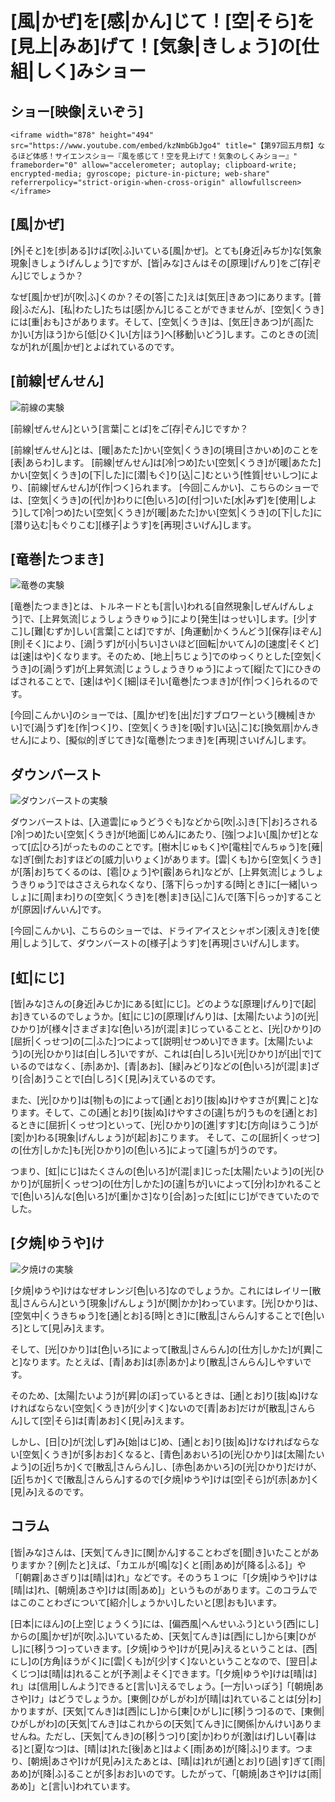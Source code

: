 # [風|かぜ]を[感|かん]じて！[空|そら]を[見上|みあ]げて！[気象|きしょう]の[仕組|しく]みショー

## ショー[映像|えいぞう]

```
<iframe width="878" height="494" src="https://www.youtube.com/embed/kzNmbGbJgo4" title="【第97回五月祭】なるほど体感！サイエンスショー『風を感じて！空を見上げて！気象のしくみショー』" frameborder="0" allow="accelerometer; autoplay; clipboard-write; encrypted-media; gyroscope; picture-in-picture; web-share" referrerpolicy="strict-origin-when-cross-origin" allowfullscreen></iframe>
```

## [風|かぜ]

[外|そと]を[歩|ある]けば[吹|ふ]いている[風|かぜ]。とても[身近|みぢか]な[気象現象|きしょうげんしょう]ですが、[皆|みな]さんはその[原理|げんり]をご[存|ぞん]じでしょうか？

なぜ[風|かぜ]が[吹|ふ]くのか？その[答|こた]えは[気圧|きあつ]にあります。[普段|ふだん]、[私|わたし]たちは[感|かん]じることができませんが、[空気|くうき]には[重|おも]さがあります。そして、[空気|くうき]は、[気圧|きあつ]が[高|たか]い[方|ほう]から[低|ひく]い[方|ほう]へ[移動|いどう]します。このときの[流|なが]れが[風|かぜ]とよばれているのです。

## [前線|ぜんせん]

![前線の実験](/img/weather/weather_zensen.jpg)

[前線|ぜんせん]という[言葉|ことば]をご[存|ぞん]じですか？

[前線|ぜんせん]とは、[暖|あたた]かい[空気|くうき]の[境目|さかいめ]のことを[表|あらわ]します。
[前線|ぜんせん]は[冷|つめ]たい[空気|くうき]が[暖|あたた]かい[空気|くうき]の[下|した]に[潜|もぐ]り[込|こ]むという[性質|せいしつ]により、[前線|ぜんせん]が[作|つく]られます。
[今回|こんかい]、こちらのショーでは、[空気|くうき]の[代|か]わりに[色|いろ]の[付|つ]いた[水|みず]を[使用|しよう]して[冷|つめ]たい[空気|くうき]が[暖|あたた]かい[空気|くうき]の[下|した]に[潜り込む|もぐりこむ][様子|ようす]を[再現|さいげん]します。

## [竜巻|たつまき]

![竜巻の実験](/img/weather/weather_tatumaki.jpg)

[竜巻|たつまき]とは、トルネードとも[言|い]われる[自然現象|しぜんげんしょう]で、[上昇気流|じょうしょうきりゅう]により[発生|はっせい]します。[少|すこ]し[難|むずか]しい[言葉|ことば]ですが、[角運動|かくうんどう][保存|ほぞん][則|そく]により、[渦|うず]が[小|ちい]さいほど[回転|かいてん]の[速度|そくど]は[速|はや]くなります。そのため、[地上|ちじょう]でのゆっくりとした[空気|くうき]の[渦|うず]が[上昇気流|じょうしょうきりゅう]によって[縦|たて]にひきのばされることで、[速|はや]く[細|ほそ]い[竜巻|たつまき]が[作|つく]られるのです。

[今回|こんかい]のショーでは、[風|かぜ]を[出|だ]すブロワーという[機械|きかい]で[渦|うず]を[作|つく]り、[空気|くうき]を[吸|す]い[込|こ]む[換気扇|かんきせん]により、[擬似的|ぎじてき]な[竜巻|たつまき]を[再現|さいげん]します。

## ダウンバースト

![ダウンバーストの実験](/img/weather/weather_daunba-suto.jpg)

ダウンバーストは、[入道雲|にゅうどうぐも]などから[吹|ふ]き[下|お]ろされる[冷|つめ]たい[空気|くうき]が[地面|じめん]にあたり、[強|つよ]い[風|かぜ]となって[広|ひろ]がったもののことです。[樹木|じゅもく]や[電柱|でんちゅう]を[薙|な]ぎ[倒|たお]すほどの[威力|いりょく]があります。[雲|くも]から[空気|くうき]が[落|お]ちてくるのは、[雹|ひょう]や[霰|あられ]などが、[上昇気流|じょうしょうきりゅう]ではささえられなくなり、[落下|らっか]する[時|とき]に[一緒|いっしょ]に[周|まわ]りの[空気|くうき]を[巻|ま]き[込|こ]んで[落下|らっか]することが[原因|げんいん]です。

[今回|こんかい]、こちらのショーでは、ドライアイスとシャボン[液|えき]を[使用|しよう]して、ダウンバーストの[様子|ようす]を[再現|さいげん]します。

## [虹|にじ]

[皆|みな]さんの[身近|みじか]にある[虹|にじ]。どのような[原理|げんり]で[起|お]きているのでしょうか。[虹|にじ]の[原理|げんり]は、[太陽|たいよう]の[光|ひかり]が[様々|さまざま]な[色|いろ]が[混|ま]じっていることと、[光|ひかり]の[屈折|くっせつ]の[二|ふた]つによって[説明|せつめい]できます。[太陽|たいよう]の[光|ひかり]は[白|しろ]いですが、これは[白|しろ]い[光|ひかり]が[出|で]ているのではなく、[赤|あか]、[青|あお]、[緑|みどり]などの[色|いろ]が[混|ま]ざり[合|あ]うことで[白|しろ]く[見|み]えているのです。

また、[光|ひかり]は[物|もの]によって[通|とお]り[抜|ぬ]けやすさが[異|こと]なります。そして、この[通|とお]り[抜|ぬ]けやすさの[違|ちが]うものを[通|とお]るときに[屈折|くっせつ]といって、[光|ひかり]の[進|すす]む[方向|ほうこう]が[変|か]わる[現象|げんしょう]が[起|お]こります。
そして、この[屈折|くっせつ]の[仕方|しかた]も[光|ひかり]の[色|いろ]によって[違|ちが]うのです。

つまり、[虹|にじ]はたくさんの[色|いろ]が[混|ま]じった[太陽|たいよう]の[光|ひかり]が[屈折|くっせつ]の[仕方|しかた]の[違|ちが]いによって[分|わ]かれることで[色|いろ]んな[色|いろ]が[重|かさ]なり[合|あ]った[虹|にじ]ができていたのでした。

## [夕焼|ゆうや]け

![夕焼けの実験](/img/weather/weather_yuuyake.jpg)

[夕焼|ゆうや]けはなぜオレンジ[色|いろ]なのでしょうか。これにはレイリー[散乱|さんらん]という[現象|げんしょう]が[関|かか]わっています。[光|ひかり]は、[空気中|くうきちゅう]を[通|とお]る[時|とき]に[散乱|さんらん]することで[色|いろ]として[見|み]えます。

そして、[光|ひかり]は[色|いろ]によって[散乱|さんらん]の[仕方|しかた]が[異|こと]なります。たとえば、[青|あお]は[赤|あか]より[散乱|さんらん]しやすいです。

そのため、[太陽|たいよう]が[昇|のぼ]っているときは、[通|とお]り[抜|ぬ]けなければならない[空気|くうき]が[少|すく]ないので[青|あお]だけが[散乱|さんらん]して[空|そら]は[青|あお]く[見|み]えます。

しかし、[日|ひ]が[沈|しず]み[始|はじ]め、[通|とお]り[抜|ぬ]けなければならない[空気|くうき]が[多|おお]くなると、[青色|あおいろ]の[光|ひかり]は[太陽|たいよう]の[近|ちか]くで[散乱|さんらん]し、[赤色|あかいろ]の[光|ひかり]だけが、[近|ちか]くで[散乱|さんらん]するので[夕焼|ゆうや]けは[空|そら]が[赤|あか]く[見|み]えるのです。

## コラム

[皆|みな]さんは、[天気|てんき]に[関|かん]することわざを[聞|き]いたことがありますか？[例|たと]えば、「カエルが[鳴|な]くと[雨|あめ]が[降る|ふる]」や「[朝霧|あさぎり]は[晴|は]れ」などです。そのうち１つに「[夕焼|ゆうや]けは[晴|は]れ、[朝焼|あさや]けは[雨|あめ]」というものがあります。このコラムではこのことわざについて[紹介|しょうかい]したいと[思|おも]います。

[日本|にほん]の[上空|じょうくう]には、[偏西風|へんせいふう]という[西|にし]からの[風|かぜ]が[吹|ふ]いているため、[天気|てんき]は[西|にし]から[東|ひがし]に[移|うつ]っていきます。[夕焼|ゆうや]けが[見|み]えるということは、[西|にし]の[方角|ほうがく]に[雲|くも]が[少|すく]ないということなので、[翌日|よくじつ]は[晴|は]れることが[予測|よそく]できます。「[夕焼|ゆうや]けは[晴|は]れ」は[信用|しんよう]できると[言|い]えるでしょう。[一方|いっぽう]「[朝焼|あさや]け」はどうでしょうか。[東側|ひがしがわ]が[晴|は]れていることは[分|わ]かりますが、[天気|てんき]は[西|にし]から[東|ひがし]に[移|うつ]るので、[東側|ひがしがわ]の[天気|てんき]はこれからの[天気|てんき]に[関係|かんけい]ありませんね。ただし、[天気|てんき]の[移|うつ]り[変|か]わりが[激|はげ]しい[春|はる]と[夏|なつ]は、[晴|は]れた[後|あと]はよく[雨|あめ]が[降|ふ]ります。つまり、[朝焼|あさや]けが[見|み]えたあとは、[晴|は]れが[通|とお]り[過|す]ぎて[雨|あめ]が[降|ふ]ることが[多|おお]いのです。したがって、「[朝焼|あさや]けは[雨|あめ]」と[言|い]われています。